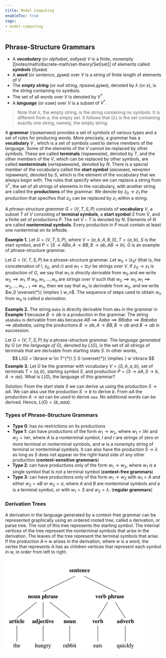 ```yaml
---
title: Model Computing
enableToc: true
tags: 
- model-computing
---
```


## Phrase-Structure Grammars

- A ***vocabulary*** (or *alphabet*, *азбука*) $V$ is a finite, nonempty [[notes/math/discrete-math/set-theory/Set|set]] of elements called ***symbols*** (*букви*)
- А ***word*** (or *sentence*, *дума*) over $V$ is a string of finite length of elements of $V$
- The ***empty string*** (or *null string*, *празна дума*), denoted by $\lambda$ (or $\varepsilon$), is the string containing no symbols.
- The set of all words over $V$ is denoted by $V^*$ 
- A ***language*** (or *език*) over $V$ is a subset of $V^*$.

> Note that $\lambda$, the empty string, is the string containing no symbols. It is different from $\varnothing$, the empty set. It follows that $\lbrace \lambda  \rbrace$ is the set containing exactly one string, namely, the empty string.

A **grammar** (*граматика*) provides a set of symbols of various types and a set of rules for producing words. More precisely, a grammar has a **vocabulary** $V$ , which is a set of symbols used to derive members of the language. Some of the elements of the $V$ cannot be replaced by other symbols. These are called **terminals** (*терминали*), denoted by $T$, and the other members of the $V$, which can be replaced by other symbols, are called **nonterminals** (*нетерминали*), denoted by $N$. There is a special member of the vocabulary called the **start symbol** (*аксиома, начален терминал*), denoted by $S$, which is the element of the vocabulary that we always begin with. The rules that specify when we can replace a string from $V^*$, the set of all strings of elements in the vocabulary, with another string are called the **productions** of the grammar. We denote by $z_0 → z_1$ the production that specifies that $z_0$ can be replaced by $z_1$ within a string.

A *phrase-structure grammar* $G = (V, T, S, P)$ consists of **vocabulary** $V$, a subset $T$ of $V$ consisting of **terminal symbols**, a **start symbol** $S$ from $V$, and a finite set of productions $P$. The set $V - T$ is denoted by $N$. Elements of $N$ are called **nonterminal symbols**. Every production in $P$ must contain at least one nonterminal on its leftside.

**Example 1.** Let $G = (V, T, S, P)$, where $V =  \lbrace a, b, A, B, S \rbrace, T =  \lbrace a,b \rbrace$, $S$ is the start symbol, and $P =  \lbrace S \rightarrow ABa, A \rightarrow BB, B \rightarrow ab, AB \rightarrow b \rbrace$. $G$ is an example of phrase-structure grammar.

Let $G = (V, T, S, P)$ be a phrase-structure grammar. Let $w_0 = lz_0r$ (that is, the concatenation of $l$, $z_0$, and $r$) and $w_1 = lz_1r$ be strings over $V$. If $z_0 \rightarrow z_1$ is production of $G$, we say that $w_1$ is *directly derivable* from $w_0$ and we write $w_0 \implies w_1$. If $w_0, w_1, ..., w_n$ are strings over $V$ such that $w_0 \implies w_1, w_1 \implies w_2, ..., w_{n-1} \implies w_n$, then we say that $w_n$ is *derivable* from $w_0$, and we write $w_0 \overset{*}{ \implies } w_n$. The sequence of steps used to obtain $w_n$ from $w_0$ is called *a derivation*.

**Example 2.** The string `Aaba` is directly derivable from `ABa` in the grammar in **Example 1** because $B \rightarrow ab$ is a production in the grammar. The string `abababa` is derivable from `ABa` because $AB \implies Aaba \implies BBaba \implies Bababa \implies abababa$, using the productions $B \rightarrow ab, A \rightarrow BB, B \rightarrow ab$ and $B \rightarrow ab$ in succession.

Let $G = (V, T, S, P)$ by a phrase-structure grammar. The *language generated by* $G$ (*or the language of* $G$), denoted by $L(G)$, is the set of all strings of terminals that are derivable from starting state $S$. In other words,
$$
L(G) =  \lbrace w \in T^{*}\ |\ S \overset{*}{ \implies } w \rbrace
$$
**Example 3.** Let $G$ be the grammar with vocabulary $V =  \lbrace S, A, a, b \rbrace$, set of terminals $T =  \lbrace a, b \rbrace$, starting symbol $S$, and production $P =  \lbrace S \rightarrow aA, S \rightarrow b, A \rightarrow aa \rbrace$. What is $L(G)$, the language of this grammar?

*Solution*: From the start state $S$ we can derive `aA` using the production $S \rightarrow aA$. We can also use the production $S \rightarrow b$ to derive $b$. From $aA$ the production $A \rightarrow aa$ can be used to derive `aaa`. No additional words can be derived. Hence, $L(G) =  \lbrace b, aaa \rbrace$.

### Types of Phrase-Structure Grammars

- **Type 0**: has no restrictions on its productions
- **Type 1**: can have productions of the form $w_1 → w_2$, where $w_1 = lAr$ and $w_2 = lwr$, where $A$ is a nonterminal symbol, $l$ and $r$ are strings of zero or more terminal or nonterminal symbols, and $w$ is a nonempty string of terminal or nonterminal symbols. It can also have the production $S → λ$ as long as $S$ does not appear on the right-hand side of any other production (**context-sensitive grammars**)
- **Type 2**: can have productions only of the form $w_1 → w_2$, where $w_1$ is a single symbol that is not a terminal symbol (**context-free grammars**)
- **Type 3**: can have productions only of the form $w_1 → w_2$ with $w_1 = A$ and either $w_2 = aB$ or $w_2 = a$, where $A$ and $B$ are nonterminal symbols and a is a terminal symbol, or with $w_1 =S$ and $w_2 = λ$. (**regular grammars**)

### Derivation Trees

A derivation in the language generated by a context-free grammar can be represented graphically using an ordered rooted tree, called a derivation, or parse tree. The root of this tree represents the starting symbol. The internal vertices of the tree represent the nonterminal symbols that arise in the derivation. The leaves of the tree represent the terminal symbols that arise. If the production $A →$ w arises in the derivation, where $w$ is a word, the vertex that represents A has as children vertices that represent each symbol in w, in order from left to right.

![adjacency graph](notes/assets/parse-tree.png#invert_B)
